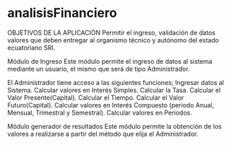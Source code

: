 # analisisFinanciero
OBJETIVOS DE LA APLICACIÓN
Permitir el ingreso, validación de datos valores que deben entregar al organismo técnico y autónomo del estado ecuatoriano SRI.

Módulo de Ingreso
Este módulo permite el ingreso de datos al sistema mediante un usuario, el mismo que será de tipo Administrador. 

El Administrador tiene acceso a las siguientes funciones;
 Ingresar datos al Sistema. 
 Calcular valores en Interés Simples.
 Calcular la Tasa.
 Calcular el Valor Presente(Capital).
 Calcular el Tiempo.
 Calcular el Valor Futuro(Capital).
 Calcular valores en Interés Compuesto (periodo Anual, Mensual, Trimestral y Semestral).
 Calcular valores en Periodos.
 
Módulo generador de resultados
Este módulo permite la obtención de los valores a realizarse a partir del método que elija el Administrador. 
